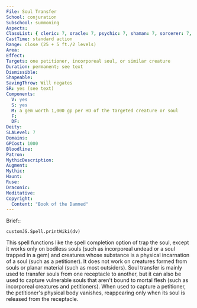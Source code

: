```yaml
---
File: Soul Transfer
School: conjuration
Subschool: summoning
Aspects: 
ClassList: { cleric: 7, oracle: 7, psychic: 7, shaman: 7, sorcerer: 7, wizard: 7, spiritualist: 6, witch: 7 }
CastTime: standard action
Range: close (25 + 5 ft./2 levels)
Area: 
Effect: 
Targets: one petitioner, incorporeal soul, or similar creature
Duration: permanent; see text
Dismissible: 
Shapeable: 
SavingThrow: Will negates
SR: yes (see text)
Components:
  V: yes
  S: yes
  M: a gem worth 1,000 gp per HD of the targeted creature or soul
  F: 
  DF: 
Deity: 
SLALevel: 7
Domains: 
GPCost: 1000
Bloodline: 
Patron: 
MythicDescription: 
Augment: 
Mythic: 
Haunt: 
Ruse: 
Draconic: 
Meditative: 
Copyright:
  Content: "Book of the Damned"
---
```

Brief:: 

```dataviewjs
customJS.Spell.printWiki(dv)
```

This spell functions like the spell completion option of trap the soul, except it works only on bodiless souls (such as incorporeal undead or a soul trapped in a gem) and creatures whose substance is a physical incarnation of a soul (such as a petitioner). It does not work on creatures formed from souls or planar material (such as most outsiders). Soul transfer is mainly used to transfer souls from one receptacle to another, but it can also be used to capture vulnerable souls that aren't bound to mortal flesh (such as incorporeal creatures and petitioners). When used to capture a petitioner, the petitioner's physical body vanishes, reappearing only when its soul is released from the receptacle.
